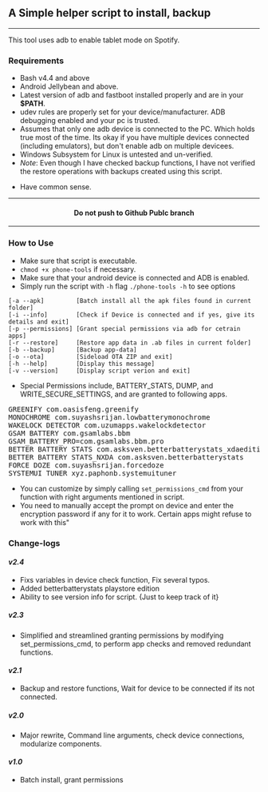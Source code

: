 ## A Simple helper script to install, backup
---
This tool uses adb to enable tablet mode on Spotify.
### Requirements
* Bash v4.4 and above
* Android Jellybean and above.
* Latest version of adb and fastboot installed properly and are in your **$PATH**.
* udev rules are properly set for your device/manufacturer.
ADB debugging enabled and your pc is trusted.
* Assumes that only one adb device is connected to the PC. Which holds true most of the time.
Its okay if you have multiple devices connected (including emulators),
but don't enable adb on multiple devicees.
* Windows Subsystem for Linux is untested and un-verified.
* *Note*:  Even though I have checked backup functions,
I have not verified the restore operations with backups created using this script.
- Have common sense.
---
####  <center>Do not push to Github Publc branch</center>
---

### How to Use
* Make sure that script is executable.
* `chmod +x phone-tools` if necessary.
*  Make sure that your android device is connected and ADB is enabled.
* Simply run the script with `-h` flag `./phone-tools -h` to see options


 ```
 [-a --apk]         [Batch install all the apk files found in current folder]
 [-i --info]        [Check if Device is connected and if yes, give its details and exit]
 [-p --permissions] [Grant special permissions via adb for cetrain apps]
 [-r --restore]     [Restore app data in .ab files in current folder]
 [-b --backup]      [Backup app-data]
 [-o --ota]         [Sideload OTA ZIP and exit]
 [-h --help]        [Display this message]
 [-v --version]     [Display script verion and exit]
 ```
* Special Permissions include, BATTERY_STATS, DUMP, and WRITE_SECURE_SETTINGS, and are granted to following apps.
<pre>
GREENIFY com.oasisfeng.greenify
MONOCHROME com.suyashsrijan.lowbatterymonochrome
WAKELOCK DETECTOR com.uzumapps.wakelockdetector
GSAM BATTERY com.gsamlabs.bbm
GSAM_BATTERY_PRO=com.gsamlabs.bbm.pro
BETTER BATTERY STATS com.asksven.betterbatterystats_xdaedition
BETTER BATTERY STATS_NXDA com.asksven.betterbatterystats
FORCE DOZE com.suyashsrijan.forcedoze
SYSTEMUI TUNER xyz.paphonb.systemuituner</pre>
* You can customize by simply calling `set_permissions_cmd` from your function with right arguments mentioned in script.
* You need to manually accept the prompt on device and enter the encryption password if any for it to work. Certain apps might refuse to work with this"

### Change-logs

#### _v2.4_      
- Fixs  variables in device check function, Fix several typos.
- Added betterbatterystats playstore edition
- Ability to see version info for script. {Just to keep track of it}

##### _v2.3_      
- Simplified and streamlined granting permissions by modifying set_permissions_cmd,
to perform app checks and removed redundant functions.

#### _v2.1_      
- Backup and restore functions, Wait for device to be connected if its not connected.

##### _v2.0_     
- Major rewrite, Command line arguments, check device connections, modularize components.

#### _v1.0_      
- Batch install, grant permissions

